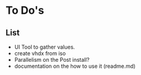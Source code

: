 # To Do's

## List
- UI Tool to gather values.
- create vhdx from iso
- Parallelism on the Post install?
- documentation on the how to use it (readme.md)